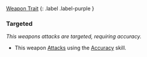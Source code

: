 
[Weapon Trait](Game/Core/Weapon-Traits)
{: .label .label-purple }

### Targeted
*This weapons attacks are targeted, requiring accuracy.*
* This weapon [Attacks](Game/Core/Attacks) using the [Accuracy](Game/Core/Agility#Accuracy) skill.
